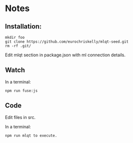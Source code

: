# Notes

## Installation:

    mkdir foo
    git clone https://github.com/eurochriskelly/mlqt-seed.git
    rm -rf .git/

Edit mlqt section in package.json with ml connection details.

## Watch

In a terminal:

    npm run fuse:js


## Code 

Edit files in src.

In a terminal:

    npm run mlqt to execute.

